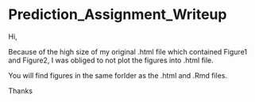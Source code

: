 # Prediction_Assignment_Writeup

Hi,

Because of the high size of my original .html file which contained Figure1 and Figure2, I was obliged to not plot the figures into .html file.

You will find figures in the same forlder as the .html and .Rmd files.

Thanks
